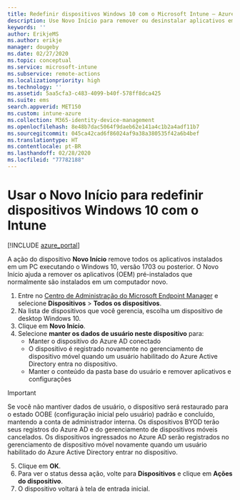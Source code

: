 ```yaml
---
title: Redefinir dispositivos Windows 10 com o Microsoft Intune – Azure | Microsoft Docs
description: Use Novo Início para remover ou desinstalar aplicativos em computadores Windows 10 usando o Microsoft Intune.
keywords: ''
author: ErikjeMS
ms.author: erikje
manager: dougeby
ms.date: 02/27/2020
ms.topic: conceptual
ms.service: microsoft-intune
ms.subservice: remote-actions
ms.localizationpriority: high
ms.technology: ''
ms.assetid: 5aa5cfa3-c483-4099-b40f-578ff8dca425
ms.suite: ems
search.appverid: MET150
ms.custom: intune-azure
ms.collection: M365-identity-device-management
ms.openlocfilehash: 8e48b7dac5064f9daeb62e141a4c1b2a4adf11b7
ms.sourcegitcommit: 045ca42cad6f86024af9a38a380535f42a6b4bef
ms.translationtype: HT
ms.contentlocale: pt-BR
ms.lasthandoff: 02/28/2020
ms.locfileid: "77782188"
---
```

# <a name="use-fresh-start-to-reset-windows-10-devices-with-intune"></a>Usar o Novo Início para redefinir dispositivos Windows 10 com o Intune


[!INCLUDE [azure_portal](../includes/azure_portal.md)]

A ação do dispositivo **Novo Início** remove todos os aplicativos instalados em um PC executando o Windows 10, versão 1703 ou posterior. O Novo Início ajuda a remover os aplicativos (OEM) pré-instalados que normalmente são instalados em um computador novo. 

1. Entre no [Centro de Administração do Microsoft Endpoint Manager](https://go.microsoft.com/fwlink/?linkid=2109431) e selecione **Dispositivos** > **Todos os dispositivos**.
2. Na lista de dispositivos que você gerencia, escolha um dispositivo de desktop Windows 10.
3. Clique em **Novo Início**. 
4. Selecione **manter os dados de usuário neste dispositivo** para:
   * Manter o dispositivo do Azure AD conectado
   * O dispositivo é registrado novamente no gerenciamento de dispositivo móvel quando um usuário habilitado do Azure Active Directory entra no dispositivo.
   * Manter o conteúdo da pasta base do usuário e remover aplicativos e configurações

  > [!IMPORTANT]
 > Se você não mantiver dados de usuário, o dispositivo será restaurado para o estado OOBE (configuração inicial pelo usuário) padrão e concluído, mantendo a conta de administrador interna.
 > Os dispositivos BYOD terão seus registros do Azure AD e do gerenciamento de dispositivos móveis cancelados.
 > Os dispositivos ingressados no Azure AD serão registrados no gerenciamento de dispositivo móvel novamente quando um usuário habilitado do Azure Active Directory entrar no dispositivo.
 
5. Clique em **OK**.   
6. Para ver o status dessa ação, volte para **Dispositivos** e clique em **Ações do dispositivo**.  
7. O dispositivo voltará à tela de entrada inicial.
